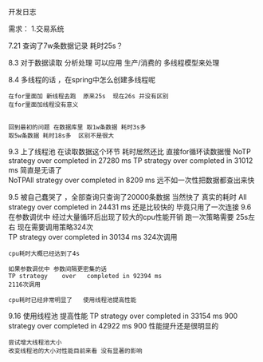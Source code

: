 


开发日志

需求：
    1.交易系统
    
    
    
    
    
    
    
    
    
    
    
7.21
    查询了7w条数据记录 耗时25s？
    
    
8.3
    对于数据读取  分析处理 可以应用 生产/消费的 多线程模型来处理
    
    
    
8.4
    多线程的话 ，在spring中怎么创建多线程呢
    
    在for里面加 新线程去跑  原来25s  现在26s 并没有区别
    在for里面加线程没有意义 
    
    
    回到最初的问题 在数据库里 取1w条数据 耗时3s多
    取5w条数据 耗时18s多  区别不是很大
    
    
9.3
    上了线程池 在读取数据这个环节 耗时居然还比 直接for循环读数据慢
    NoTP strategy    over   completed in 27280 ms
    TP strategy    over   completed in 31012 ms
    简直是无语了       
    NoTPAll strategy    over   completed in 8209 ms
    远不如一次性把数据都查出来快
    
9.5
    被自己蠢哭了  ，全部查询只查询了20000条数据  当然快了
    真实的耗时
    All strategy    over   completed in 24431 ms
    还是比较快的 毕竟只用了一次连接
9.6 
    在参数调优中  经过大量循环后出现了较大的cpu性能开销
    跑一次策略需要  25s左右
    现在需要调用策略324次  
    TP strategy    over   completed in 30134 ms
    324次调用
    
    cpu耗时大概已经达到了4s
      
    如果参数调优中 参数间隔更密集的话
    TP strategy    over   completed in 92394 ms
    2116次调用
    
    cpu耗时已经非常明显了   使用线程池提高性能
    
9.16
    使用线程池 提高性能
    TP strategy    over   completed in 33154 ms
    900
     strategy    over   completed in 42922 ms
    900
    性能提升还是很明显的
    
    尝试增大线程池大小
    改变线程池的大小对性能目前来看 没有显著的影响
    